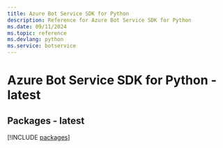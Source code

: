 ```yaml
---
title: Azure Bot Service SDK for Python
description: Reference for Azure Bot Service SDK for Python
ms.date: 09/11/2024
ms.topic: reference
ms.devlang: python
ms.service: botservice
---
```

# Azure Bot Service SDK for Python - latest
## Packages - latest
[!INCLUDE [packages](bot-service-index.md)]